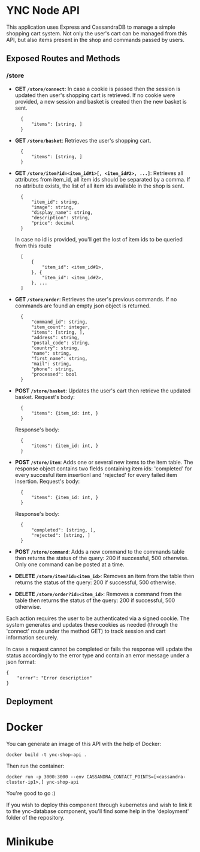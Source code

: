 # YNC Node API

This application uses Express and CassandraDB to manage a simple shopping cart system. Not only the user's cart can be managed from this API, but also items present in the shop and commands passed by users.

## Exposed Routes and Methods

### /store

- **GET `/store/connect`**: In case a cookie is passed then the session is updated then user's shopping cart is retrieved. If no cookie were provided, a new session and basket is created then the new basket is sent.

        {
            "items": [string, ]
        }

- **GET `/store/basket`**: Retrieves the user's shopping cart.

        {
            "items": [string, ]
        }

- **GET `/store/item?id=<item_id#1>[, <item_id#2>, ...]`**: Retrieves all attributes from item_id, all item ids should be separated by a comma. If no attribute exists, the list of all item ids available in the shop is sent.

        {
            "item_id": string,
            "image": string,
            "display_name": string,
            "description": string,
            "price": decimal
        }

    In case no id is provided, you'll get the lost of item ids to be queried from this route

        [
            {
                "item_id": <item_id#1>,
            }, {
                "item_id": <item_id#2>,
            }, ...
        ]

- **GET `/store/order`**: Retrieves the user's previous commands. If no commands are found an empty json object is returned.

        {
            "command_id": string,
            "item_count": integer,
            "items": [string, ],
            "address": string,
            "postal_code": string,
            "country": string,
            "name": string,
            "first_name": string,
            "mail": string,
            "phone": string,
            "processed": bool
        }

- **POST `/store/basket`**: Updates the user's cart then retrieve the updated basket. Request's body:

        {
            "items": {item_id: int, }
        }

    Response's body:

        {
            "items": {item_id: int, }
        }

- **POST `/store/item`**: Adds one or several new items to the item table. The response object contains two fields containing item ids: 'completed' for every succesful item insertionl and 'rejected' for every failed item insertion. Request's body:

        {
            "items": {item_id: int, }
        }

    Response's body:

        {
            "completed": [string, ],
            "rejected": [string, ]
        }

- **POST `/store/command`**: Adds a new command to the commands table then returns the status of the query: 200 if successful, 500 otherwise. Only one command can be posted at a time.

- **DELETE `/store/item?id=<item_id>`**: Removes an item from the table then returns the status of the query: 200 if successful, 500 otherwise.

- **DELETE `/store/order?id=<item_id>`**: Removes a command from the table then returns the status of the query: 200 if successful, 500 otherwise.

Each action requires the user to be authenticated via a signed cookie. The system generates and updates these cookies as needed (through the 'connect' route under the method GET) to track session and cart information securely.

In case a request cannot be completed or fails the response will update the status accordingly to the error type and contain an error message under a json format:

    {
        "error": "Error description"
    }

## Deployment

# Docker

You can generate an image of this API with the help of Docker:

    docker build -t ync-shop-api .

Then run the container:

    docker run -p 3000:3000 --env CASSANDRA_CONTACT_POINTS=[<cassandra-cluster-ip1>,] ync-shop-api

You're good to go :)

If you wish to deploy this component through kubernetes and wish to link it to the ync-database component, you'll find some help in the 'deployment' folder of the repository.

# Minikube